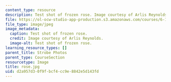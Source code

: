 ```yaml
---
content_type: resource
description: Test shot of frozen rose. Image courtesy of Arlis Reynolds.
file: https://ol-ocw-studio-app-production.s3.amazonaws.com/courses/6-163-strobe-project-laboratory-fall-2005/d2a957d30f9fbcf4cc9e8842e5d143fd_rose.jpg
file_type: image/jpeg
image_metadata:
  caption: Test shot of frozen rose.
  credit: Image courtesy of Arlis Reynolds.
  image-alt: Test shot of frozen rose.
learning_resource_types: []
parent_title: Strobe Photos
parent_type: CourseSection
resourcetype: Image
title: rose.jpg
uid: d2a957d3-0f9f-bcf4-cc9e-8842e5d143fd
---
```

